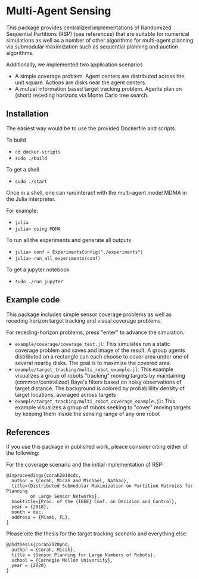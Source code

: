 # Multi-Agent Sensing

This package provides centralized implementations of Randomized Sequential
Partitions (RSP) (see references) that are suitable for numerical simulations as
well as a number of other algorithms for multi-agent planning via submodular
maximization such as sequential planning and auction algorithms.

Additionally, we implemented two application scenarios
* A simple coverage problem. Agent centers are distributed across the unit
  square. Actions are disks near the agent centers.
* A mutual information based target tracking problem. Agents plan on (short)
  receding horizons via Monte Carlo tree search.

## Installation

The easiest way would be to use the provided Dockerfile and scripts.

To build
* `cd docker-scripts`
* `sudo ./build`

To get a shell
* `sudo ./start`

Once in a shell, one can run/interact with the multi-agent model MDMA in the Julia interpreter.

For example:
* `julia`
* `julia> using MDMA`

To run all the experiments and generate all outputs
* `julia> conf = ExperimentsConfig("./experiments")`
* `julia> run_all_experiments(conf)`

To get a jupyter notebook
* `sudo ./run_jupyter`


## Example code

This package includes simple sensor coverage problems as well as receding
horizon target tracking and visual coverage problems.

For receding-horizon problems, press "enter" to advance the simulation.

* `example/coverage/coverage_test.jl`: This simulates run a static coverage
  problem and saves and image of the result.
  A group agents distributed on a rectangle can each choose to cover area under
  one of several nearby disks.
  The goal is to maximize the covered area.
* `example/target_tracking/multi_robot_example.jl`:
This example visualizes a group of robots "tracking" moving targets by
maintaining (common/centralized) Baye's filters based on noisy observations of
target distance.
The background is colored by probabilility density of target locations, averaged
across targets
* `example/target_tracking/multi_robot_coverage_example.jl`:
This example visualizes a group of robots seeking to "cover" moving targets by
keeping them inside the sensing range of any one robot

## References

If you use this package in published work, pleace consider citing either of the
following:

For the coverage scenario and the initial implementation of RSP:
```
@inproceedings{corah2018cdc,
  author = {Corah, Micah and Michael, Nathan},
  title={Distributed Submodular Maximization on Partition Matroids for Planning
         on Large Sensor Networks},
  booktitle={Proc. of the {IEEE} Conf. on Decision and Control},
  year = {2018},
  month = dec,
  address = {Miami, FL},
}
```

Please cite the thesis for the target tracking scenario and everything else:
```
@phdthesis{corah2020phd,
  author = {Corah, Micah},
  title = {Sensor Planning for Large Numbers of Robots},
  school = {Carnegie Mellon University},
  year = {2020}
}
```

